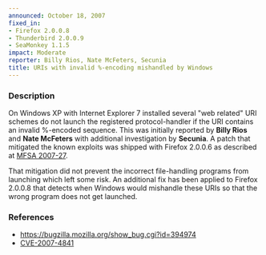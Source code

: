 ```yaml
---
announced: October 18, 2007
fixed_in:
- Firefox 2.0.0.8
- Thunderbird 2.0.0.9
- SeaMonkey 1.1.5
impact: Moderate
reporter: Billy Rios, Nate McFeters, Secunia
title: URIs with invalid %-encoding mishandled by Windows
---
```


<h3>Description</h3>

<p>On Windows XP with Internet Explorer 7 installed several "web related"
URI schemes do not launch the registered protocol-handler if the URI contains
an invalid %-encoded sequence. This was initially reported by
<strong>Billy Rios</strong> and <strong>Nate McFeters</strong>
with additional investigation by <strong>Secunia</strong>. A patch
that mitigated the known exploits was shipped with Firefox 2.0.0.6
as described at <a href="mfsa2007-27">MFSA 2007-27</a>.</p>

<p>That mitigation did not prevent the incorrect file-handling programs
from launching which left some risk. An additional fix has been
applied to Firefox 2.0.0.8 that detects when Windows would mishandle
these URIs so that the wrong program does not get launched.</p>

<h3>References</h3>

<ul>
  <li><a href="https://bugzilla.mozilla.org/show_bug.cgi?id=394974">
       https://bugzilla.mozilla.org/show_bug.cgi?id=394974</a></li>

  <li><a class="ex-ref" href="http://cve.mitre.org/cgi-bin/cvename.cgi?name=CVE-2007-4841">
       CVE-2007-4841</a></li>

</ul>




